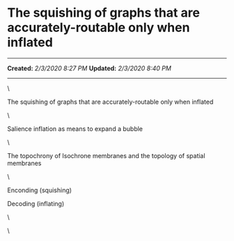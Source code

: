 The squishing of graphs that are accurately-routable only when inflated
=======================================================================

  -------------- --------------------
  **Created:**   *2/3/2020 8:27 PM*
  **Updated:**   *2/3/2020 8:40 PM*
  -------------- --------------------

\

The squishing of graphs that are accurately-routable only when inflated

\

Salience inflation as means to expand a bubble

\

The topochrony of Isochrone membranes and the topology of spatial
membranes

\

Enconding (squishing)

Decoding (inflating)

\

\

 
